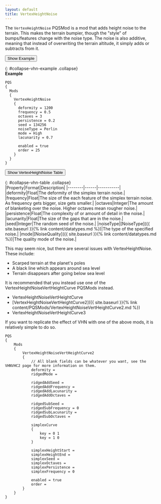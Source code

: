 ```yaml
---
layout: default
title: VertexHeightNoise
---
```


The `VertexHeightNoise` PQSMod is a mod that adds height noise to the terrain. This makes the terrain bumpier, though the "style" of bumps/features change with the noise type. 
The noise is also additive, meaning that instead of overwriting the terrain altitude, it simply adds or subtracts from it.

<button data-toggle="collapse" data-target="#collapse-vhn-example">Show Example</button>

{: #collapse-vhn-example .collapse}  
**Example**
```
PQS
{
  Mods
  {
    VertexHeightNoise
    {
      deformity = 1200
      frequency = 0.5
      octaves = 3
      persistence = 0.2
      seed = 134256
      noiseType = Perlin
      mode = High
      lacunarity = 0.7
      
      enabled = true
      order = 25
    }
  }
}
```

<button data-toggle="collapse" data-target="#collapse-vhn-table">Show VertexHeightNoise Table</button>

{: #collapse-vhn-table .collapse}  
|Property|Format|Description|
|--------|------|-----------|
|deformity|Float|The deformity of the simplex terrain noise.|
|frequency|Float|The size of the each feature of the simplex terrain noise. As frequency gets bigger, size gets smaller.|
|octaves|Integer|The amount of blanketing over the noise. Higher octaves mean rougher noise.|
|persistence|Float|The complexity of or amount of detail in the noise.|
|lacunarity|Float|The size of the gaps that are in the noise.|
|seed|Integer|The random seed of the noise.|
|noiseType|[NoiseType]({{ site.baseurl }}{% link content/datatypes.md %})|The type of the specified noise.|
|mode|[NoiseQuality]({{ site.baseurl }}{% link content/datatypes.md %})|The quality mode of the noise.|


This may seem nice, but there are several issues with VertexHeightNoise. These include:

* Scarped terrain at the planet's poles
* A black line which appears around sea level
* Terrain disappears after going below sea level

It is recommended that you instead use one of the VertexHeightNoiseVertHeightCurve PQSMods instead.

* VertexHeightNoiseVertHeightCurve
* [VertexHeightNoiseVertHeightCurve2]({{ site.baseurl }}{% link content/PQSMods/VertexHeightNoiseVertHeightCurve2.md %})
* VertexHeightNoiseVertHeightCurve3

If you want to replicate the effect of VHN with one of the above mods, it is relatively simple to do so.

```
PQS
{
    Mods
    {
        VertexHeightNoiseVertHeightCurve2
        {
            // All blank fields can be whatever you want, see the VHNVHC2 page for more information on them. 
            deformity = 
            ridgedMode = 

            ridgedAddSeed = 
            ridgedAddFrequency = 
            ridgedAddLacunarity = 
            ridgedAddOctaves = 

            ridgedSubSeed = 
            ridgedSubFrequency = 0
            ridgedSubLacunarity = 
            ridgedSubOctaves = 

            simplexCurve
            {
                key = 0 1
                key = 1 0
            }

            simplexHeightStart = 
            simplexHeightEnd = 
            simplexSeed = 
            simplexOctaves = 
            simplexPersistence = 
            simplexFrequency = 0

            enabled = true
            order = 
        }
    }
}
```
